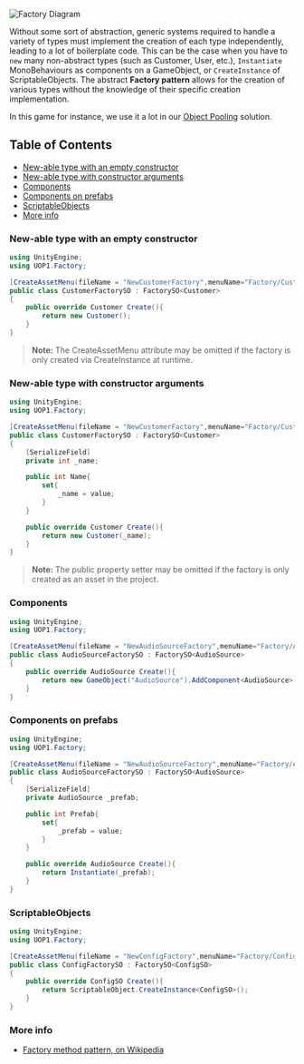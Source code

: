 ![Factory Diagram](https://github.com/UnityTechnologies/open-project-1/blob/main/Docs/WikiImages/Factory_diagram.png)

Without some sort of abstraction, generic systems required to handle a variety of types must implement the creation of each type independently, leading to a lot of boilerplate code. This can be the case when you have to `new` many non-abstract types (such as Customer, User, etc.), `Instantiate` MonoBehaviours as components on a GameObject, or `CreateInstance` of ScriptableObjects. The abstract **Factory pattern** allows for the creation of various types without the knowledge of their specific creation implementation.

In this game for instance, we use it a lot in our [Object Pooling](https://github.com/UnityTechnologies/open-project-1/wiki/Object-Pooling) solution.

## Table of Contents
- [New-able type with an empty constructor](#new-able-type-with-an-empty-constructor)
- [New-able type with constructor arguments](#new-able-type-with-constructor-arguments)
- [Components](#components)
- [Components on prefabs](#components-on-prefabs)
- [ScriptableObjects](#scriptableobjects)
- [More info](#more-info)

### New-able type with an empty constructor

```cs
using UnityEngine;
using UOP1.Factory;

[CreateAssetMenu(fileName = "NewCustomerFactory",menuName="Factory/Customer")]
public class CustomerFactorySO : FactorySO<Customer>
{
    public override Customer Create(){
        return new Customer();
    }
}
```

> **Note:** The CreateAssetMenu attribute may be omitted if the factory is only created via CreateInstance at runtime.

### New-able type with constructor arguments

```cs
using UnityEngine;
using UOP1.Factory;

[CreateAssetMenu(fileName = "NewCustomerFactory",menuName="Factory/Customer")]
public class CustomerFactorySO : FactorySO<Customer>
{
    [SerializeField]
    private int _name;

    public int Name{
        set{
            _name = value;
        }
    }

    public override Customer Create(){
        return new Customer(_name);
    }
}
```

> **Note:** The public property setter may be omitted if the factory is only created as an asset in the project.

### Components

```cs
using UnityEngine;
using UOP1.Factory;

[CreateAssetMenu(fileName = "NewAudioSourceFactory",menuName="Factory/AudioSource")]
public class AudioSourceFactorySO : FactorySO<AudioSource>
{
    public override AudioSource Create(){
        return new GameObject("AudioSource").AddComponent<AudioSource>();
    }
}
```

### Components on prefabs

```cs
using UnityEngine;
using UOP1.Factory;

[CreateAssetMenu(fileName = "NewAudioSourceFactory",menuName="Factory/AudioSource")]
public class AudioSourceFactorySO : FactorySO<AudioSource>
{
    [SerializeField]
    private AudioSource _prefab;

    public int Prefab{
        set{
            _prefab = value;
        }
    }

    public override AudioSource Create(){
        return Instantiate(_prefab);
    }
}
```

### ScriptableObjects

```cs
using UnityEngine;
using UOP1.Factory;

[CreateAssetMenu(fileName = "NewConfigFactory",menuName="Factory/Config")]
public class ConfigFactorySO : FactorySO<ConfigSO>
{
    public override ConfigSO Create(){
        return ScriptableObject.CreateInstance<ConfigSO>();
    }
}
```

### More info
- [Factory method pattern, on Wikipedia](https://en.wikipedia.org/wiki/Factory_method_pattern)